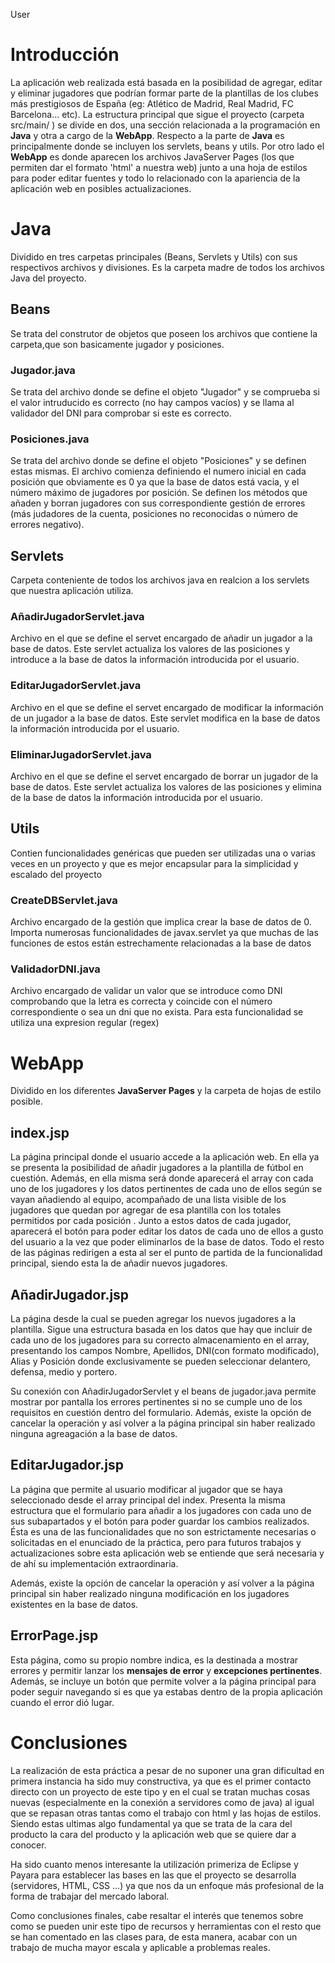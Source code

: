 User
# Introducción

La aplicación web realizada está basada en la posibilidad de agregar, editar y eliminar jugadores que podrían formar parte de la plantillas de los clubes más prestigiosos de España (eg: Atlético de Madrid, Real Madrid, FC Barcelona... etc). La estructura principal que sigue el proyecto (carpeta src/main/ ) se divide en dos, una sección relacionada a la programación en **Java** y otra a cargo de la **WebApp**. Respecto a la parte de **Java** es principalmente donde se incluyen los servlets, beans y utils. Por otro lado el **WebApp** es donde aparecen los archivos JavaServer Pages (los que permiten dar el formato 'html' a nuestra web) junto a una hoja de estilos para poder editar fuentes y todo lo relacionado con la apariencia de la aplicación web en posibles actualizaciones.  

# Java 
Dividido en tres carpetas principales (Beans, Servlets y Utils) con sus respectivos archivos y divisiones. Es la carpeta madre de todos los archivos Java del proyecto.

## Beans
Se trata del construtor de objetos que poseen los archivos que contiene la carpeta,que son basicamente jugador y posiciones.

### Jugador.java
Se trata del archivo donde se define el objeto "Jugador" y se comprueba si el valor intruducido es correcto (no hay campos vacíos) y se llama al validador del DNI para comprobar si este es correcto.

### Posiciones.java
Se trata del archivo donde se define el objeto "Posiciones" y se definen estas mismas. El archivo comienza definiendo el numero inicial en cada posición que obviamente es 0 ya que la base de datos está vacia, y el número máximo de jugadores por posición. Se definen los métodos que añaden y borran jugadores con sus correspondiente gestión de errores (más judadores de la cuenta, posiciones no reconocidas o número de errores negativo).

## Servlets
Carpeta conteniente de todos los archivos java en realcion a los servlets que nuestra aplicación utiliza.

### AñadirJugadorServlet.java
Archivo en el que se define el servet encargado de añadir un jugador a la base de datos. Este servlet actualiza los valores de las posiciones y introduce a la base de datos la información introducida por el usuario.

### EditarJugadorServlet.java
Archivo en el que se define el servet encargado de modificar la información de un jugador a la base de datos. Este servlet modifica en la base de datos la información introducida por el usuario.

### EliminarJugadorServlet.java
Archivo en el que se define el servet encargado de borrar un jugador de la base de datos. Este servlet actualiza los valores de las posiciones y elimina de la base de datos la información introducida por el usuario.

## Utils
Contien funcionalidades genéricas que pueden ser utilizadas una o varias veces en un proyecto y que es mejor encapsular para la simplicidad y escalado del proyecto

### CreateDBServlet.java
Archivo encargado de la gestión que implica crear la base de datos de 0. Importa numerosas funcionalidades de javax.servlet ya que muchas de las funciones de estos están estrechamente relacionadas a la base de datos

### ValidadorDNI.java
Archivo encargado de validar un valor que se introduce como DNI comprobando que la letra es correcta y coincide con el número correspondiente o sea un dni que no exista. Para esta funcionalidad se utiliza una expresion regular (regex)

# WebApp
Dividido en los diferentes **JavaServer Pages** y la carpeta de hojas de estilo posible.

## index.jsp
La página principal donde el usuario accede a la aplicación web. En ella ya se presenta la posibilidad de añadir jugadores a la plantilla de fútbol en cuestión. Además, en ella misma será donde aparecerá el array con cada uno de los jugadores y los datos pertinentes de cada uno de ellos según se vayan añadiendo al equipo, acompañado de una lista visible de los jugadores que quedan por agregar de esa plantilla con los totales permitidos por cada posición . Junto a estos datos de cada jugador, aparecerá el botón para poder editar los datos de cada uno de ellos a gusto del usuario a la vez que poder eliminarlos de la base de datos. Todo el resto de las páginas redirigen a esta al ser el punto de partida de la funcionalidad principal, siendo esta la de añadir nuevos jugadores.

## AñadirJugador.jsp
La página desde la cual se pueden agregar los nuevos jugadores a la plantilla. Sigue una estructura basada en los datos que hay que incluir de cada uno de los jugadores para su correcto almacenamiento en el array, presentando los campos Nombre, Apellidos, DNI(con formato modificado), Alias y Posición donde exclusivamente se pueden seleccionar delantero, defensa, medio y portero. 

Su conexión con AñadirJugadorServlet y el beans de jugador.java permite mostrar por pantalla los errores pertinentes si no se cumple uno de los requisitos en cuestión dentro del formulario. Además, existe la opción de cancelar la operación y así volver a la página principal sin haber realizado ninguna agreagación a la base de datos.

## EditarJugador.jsp
La página que permite al usuario modificar al jugador que se haya seleccionado desde el array principal del index. Presenta la misma estructura que el formulario para añadir a los jugadores con cada uno de sus subapartados y el botón para poder guardar los cambios realizados. Ésta es una de las funcionalidades que no son estrictamente necesarias o solicitadas en el enunciado de la práctica, pero para futuros trabajos y actualizaciones sobre esta aplicación web se entiende que será necesaria y de ahí su implementación extraordinaria.

Además, existe la opción de cancelar la operación y así volver a la página principal sin haber realizado ninguna modificación en los jugadores existentes en la base de datos.


## ErrorPage.jsp
Esta página, como su propio nombre indica, es la destinada a mostrar errores y permitir lanzar los **mensajes de error** y **excepciones pertinentes**. Además, se incluye un botón que permite volver a la página principal para poder seguir navegando si es que ya estabas dentro de la propia aplicación cuando el error dió lugar.

# Conclusiones
La realización de esta práctica a pesar de no suponer una gran dificultad en primera instancia ha sido muy constructiva, ya que es el primer contacto directo con un proyecto de este tipo y en el cual se tratan muchas cosas nuevas (especialmente en la conexión a servidores como de java) al igual que se repasan otras tantas como el trabajo con html y las hojas de estilos. Siendo estas ultimas algo fundamental ya que se trata de la cara del producto la cara del producto y la aplicación web que se quiere dar a conocer.

Ha sido cuanto menos interesante la utilización primeriza de Eclipse y Payara para establecer las bases en las que el proyecto se desarrolla (servidores, HTML, CSS ...) ya que nos da un enfoque más profesional de la forma de trabajar del mercado laboral. 

Como conclusiones finales, cabe resaltar el interés que tenemos sobre como se pueden unir este tipo de recursos y herramientas con el resto que se han comentado en las clases para, de esta manera, acabar con un trabajo de mucha mayor escala y aplicable a problemas reales.

